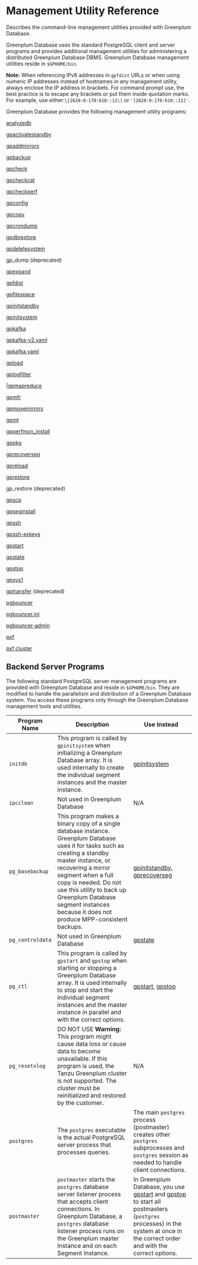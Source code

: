 # Management Utility Reference 

Describes the command-line management utilities provided with Greenplum Database.

Greenplum Database uses the standard PostgreSQL client and server programs and provides additional management utilities for administering a distributed Greenplum Database DBMS. Greenplum Database management utilities reside in `$GPHOME/bin`.

**Note:** When referencing IPv6 addresses in `gpfdist` URLs or when using numeric IP addresses instead of hostnames in any management utility, always enclose the IP address in brackets. For command prompt use, the best practice is to escape any brackets or put them inside quotation marks. For example, use either:`\[2620:0:170:610::11\]` or `'[2620:0:170:610::11]'`.

Greenplum Database provides the following management utility programs:

 [analyzedb](analyzedb.html)

 [gpactivatestandby](gpactivatestandby.html)

 [gpaddmirrors](gpaddmirrors.html)

 [gpbackup](gpbackup.html)

 [gpcheck](gpcheck.html)

 [gpcheckcat](gpcheckcat.html)

 [gpcheckperf](gpcheckperf.html)

 [gpconfig](gpconfig.html)

 [gpcopy](gpcopy.html)

 [gpcrondump](gpcrondump.html)

 [gpdbrestore](gpdbrestore.html)

 [gpdeletesystem](gpdeletesystem.html)

 gp\_dump \(deprecated\)

 [gpexpand](gpexpand.html)

 [gpfdist](gpfdist.html)

 [gpfilespace](gpfilespace.html)

 [gpinitstandby](gpinitstandby.html)

 [gpinitsystem](gpinitsystem.html)

 [gpkafka](https://docs.vmware.com/en/VMware-Tanzu-Greenplum-Streaming-Server/1.7/greenplum-streaming-server/GUID-kafka-gpkafka.html)

 [gpkafka-v2.yaml](https://docs.vmware.com/en/VMware-Tanzu-Greenplum-Streaming-Server/1.7/greenplum-streaming-server/GUID-kafka-gpkafka-yaml-v2.html)

 [gpkafka.yaml](https://docs.vmware.com/en/VMware-Tanzu-Greenplum-Streaming-Server/1.7/greenplum-streaming-server/GUID-kafka-gpkafka-yaml.html)

 [gpload](gpload.html)

 [gplogfilter](gplogfilter.html)

|[gpmapreduce](gpmapreduce.html)

 [gpmfr](gpmfr.html)

 [gpmovemirrors](gpmovemirrors.html)

 [gpmt](gpmt.html)

 [gpperfmon\_install](gpperfmon_install.html)

 [gppkg](gppkg.html)

 [gprecoverseg](gprecoverseg.html)

 [gpreload](gpreload.html)

 [gprestore](gprestore.html)

 gp\_restore \(deprecated\)

 [gpscp](gpscp.html)

 [gpseginstall](gpseginstall.html)

 [gpssh](gpssh.html)

 [gpssh-exkeys](gpssh-exkeys.html)

 [gpstart](gpstart.html)

 [gpstate](gpstate.html)

 [gpstop](gpstop.html)

 [gpsys1](gpsys.html)

 [gptransfer](gptransfer.html) \(deprecated\)

 [pgbouncer](pgbouncer.html)

 [pgbouncer.ini](pgbouncer-ini.html)

 [pgbouncer-admin](pgbouncer-admin.html)

 [pxf](https://docs.vmware.com/en/VMware-Tanzu-Greenplum-Platform-Extension-Framework/6.3/tanzu-greenplum-platform-extension-framework/GUID-ref-pxf.html)

 [pxf cluster](https://docs.vmware.com/en/VMware-Tanzu-Greenplum-Platform-Extension-Framework/6.3/tanzu-greenplum-platform-extension-framework/GUID-ref-pxf-cluster.html)

## Backend Server Programs 

The following standard PostgreSQL server management programs are provided with Greenplum Database and reside in `$GPHOME/bin`. They are modified to handle the parallelism and distribution of a Greenplum Database system. You access these programs only through the Greenplum Database management tools and utilities.

|Program Name|Description|Use Instead|
|------------|-----------|-----------|
|`initdb`|This program is called by `gpinitsystem` when initializing a Greenplum Database array. It is used internally to create the individual segment instances and the master instance.|[gpinitsystem](gpinitsystem.html)|
|`ipcclean`|Not used in Greenplum Database|N/A|
|`pg_basebackup`|This program makes a binary copy of a single database instance. Greenplum Database uses it for tasks such as creating a standby master instance, or recovering a mirror segment when a full copy is needed. Do not use this utility to back up Greenplum Database segment instances because it does not produce MPP-consistent backups.|[gpinitstandby](gpinitstandby.html), [gprecoverseg](gprecoverseg.html)|
|`pg_controldata`|Not used in Greenplum Database|[gpstate](gpstate.html)|
|`pg_ctl`|This program is called by `gpstart` and `gpstop` when starting or stopping a Greenplum Database array. It is used internally to stop and start the individual segment instances and the master instance in parallel and with the correct options.|[gpstart](gpstart.html), [gpstop](gpstop.html)|
|`pg_resetxlog`|DO NOT USE **Warning:** This program might cause data loss or cause data to become unavailable. If this program is used, the Tanzu Greenplum cluster is not supported. The cluster must be reinitialized and restored by the customer.|N/A|
|`postgres`|The `postgres` executable is the actual PostgreSQL server process that processes queries.|The main `postgres` process \(postmaster\) creates other `postgres` subprocesses and `postgres` session as needed to handle client connections.|
|`postmaster`|`postmaster` starts the `postgres` database server listener process that accepts client connections. In Greenplum Database, a `postgres` database listener process runs on the Greenplum master Instance and on each Segment Instance.|In Greenplum Database, you use [gpstart](gpstart.html) and [gpstop](gpstop.html) to start all postmasters \(`postgres` processes\) in the system at once in the correct order and with the correct options.|

